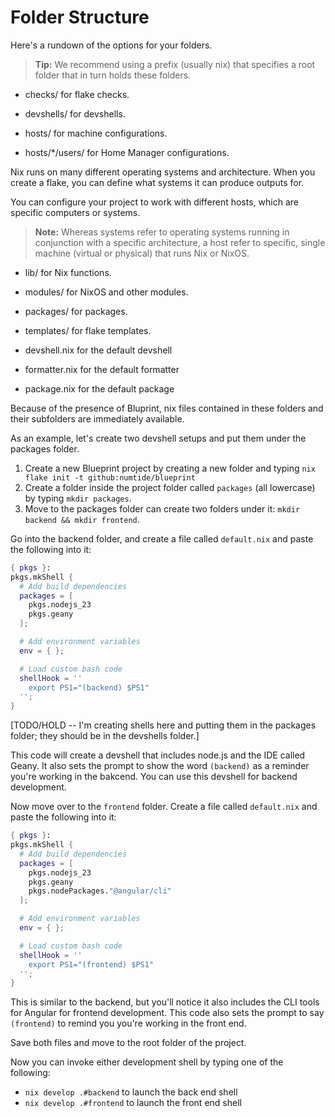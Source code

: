 # Folder Structure

Here's a rundown of the options for your folders.

> **Tip:** We recommend using a prefix (usually nix) that specifies a root
folder that in turn holds these folders.

* checks/ for flake checks.

* devshells/ for devshells.

* hosts/ for machine configurations.

* hosts/*/users/ for Home Manager configurations.

Nix runs on many different operating systems and architecture. When you create 
a flake, you can define what systems it can produce outputs for.

You can configure your project to work with different hosts, which are specific
computers or systems.



> **Note:** Whereas systems refer to operating systems running in conjunction
with a specific architecture, a host refer to specific, single machine (virtual
or physical) that runs Nix or NixOS.



* lib/ for Nix functions.

* modules/ for NixOS and other modules.

* packages/ for packages.

* templates/ for flake templates.

* devshell.nix for the default devshell

* formatter.nix for the default formatter

* package.nix for the default package

Because of the presence of Bluprint, nix files contained in these folders and their
subfolders are immediately available.

As an example, let's create two devshell setups and put them under the packages folder.

1. Create a new Blueprint project by creating a new folder and typing `nix flake init -t github:numtide/blueprint`
2. Create a folder inside the project folder called `packages` (all lowercase) by typing `mkdir packages`.
3. Move to the packages folder can create two folders under it: `mkdir backend && mkdir frontend`.

Go into the backend folder, and create a file called `default.nix` and paste the following into it:

```nix
{ pkgs }:
pkgs.mkShell {
  # Add build dependencies
  packages = [
    pkgs.nodejs_23
    pkgs.geany
  ];

  # Add environment variables
  env = { };

  # Load custom bash code
  shellHook = ''
    export PS1="(backend) $PS1"
  '';
}
```

[TODO/HOLD -- I'm creating shells here and putting them in the packages folder; they should be in the devshells folder.]

This code will create a devshell that includes node.js and the IDE called Geany. It also 
sets the prompt to show the word `(backend)` as a reminder you're working in the bakcend. 
You can use this devshell for backend development.

Now move over to the `frontend` folder. Create a file called `default.nix` and paste
the following into it:

```nix
{ pkgs }:
pkgs.mkShell {
  # Add build dependencies
  packages = [
    pkgs.nodejs_23
    pkgs.geany
    pkgs.nodePackages."@angular/cli"
  ];

  # Add environment variables
  env = { };

  # Load custom bash code
  shellHook = ''
    export PS1="(frontend) $PS1"
  '';
}
```

This is similar to the backend, but you'll notice it also includes the CLI tools for Angular
for frontend development. This code also sets the prompt to say `(frontend)` to remind
you you're working in the front end.

Save both files and move to the root folder of the project.

Now you can invoke either development shell by typing one of the following:

* `nix develop .#backend` to launch the back end shell
* `nix develop .#frontend` to launch the front end shell


